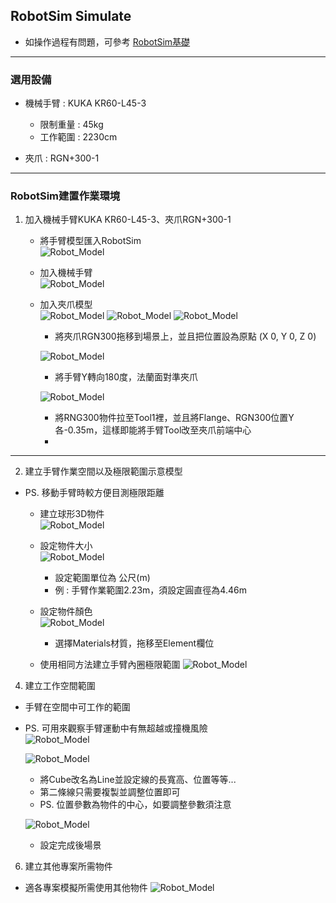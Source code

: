 ## RobotSim Simulate

- 如操作過程有問題，可參考 [RobotSim基礎](https://yazelin.github.io/usc2019-RobotSim/zh-tw/1RobotSimBasic.html)

---
### 選用設備

- 機械手臂 : KUKA KR60-L45-3
	- 限制重量 : 45kg
	- 工作範圍 : 2230cm
	
- 夾爪 : RGN+300-1

---
### RobotSim建置作業環境

1. 加入機械手臂KUKA KR60-L45-3、夾爪RGN+300-1
	- 將手臂模型匯入RobotSim                                              
		 ![Robot_Model](./image/RobotSim_Import_Model.png)
		 
	- 加入機械手臂                                                                                   
		![Robot_Model](./image/RobotSim_Import_Robot.png)

	- 加入夾爪模型                                                                                    
		![Robot_Model](./image/RobotSim_Import_New_Asset.png)
		![Robot_Model](./image/RobotSim_Import_RNG300.png)
		![Robot_Model](./image/RobotSim_Set_gripper.png)
		- 將夾爪RGN300拖移到場景上，並且把位置設為原點 (X 0, Y 0, Z 0)

		![Robot_Model](./image/RobotSim_Set_Robot_Position.png)
		- 將手臂Y轉向180度，法蘭面對準夾爪

		![Robot_Model](./image/RobotSim_Set_Robot_Tool.png)
		- 將RNG300物件拉至Tool1裡，並且將Flange、RGN300位置Y各-0.35m，這樣即能將手臂Tool改至夾爪前端中心
		- 
--- 

2. 建立手臂作業空間以及極限範圍示意模型

- PS. 移動手臂時較方便目測極限距離                                                                    

	- 建立球形3D物件                                                                            
		![Robot_Model](./image/RobotSim_Add_Range_Sphere.png)
		
	- 設定物件大小                                                                                 
		![Robot_Model](./image/RobotSim_Range_Size.png)
		- 設定範圍單位為 公尺(m)
		- 例 : 手臂作業範圍2.23m，須設定圓直徑為4.46m            
         
	- 設定物件顏色                                                                                   
		![Robot_Model](./image/RobotSim_Range_Color.png)
		- 選擇Materials材質，拖移至Element欄位

	- 使用相同方法建立手臂內圈極限範圍
		![Robot_Model](./image/RobotSim_Add_Limit_Sphere.png)

4. 建立工作空間範圍

- 手臂在空間中可工作的範圍
- PS. 可用來觀察手臂運動中有無超越或撞機風險                               
	![Robot_Model](./image/RobotSim_Add_Line.png)
	
	![Robot_Model](./image/RobotSim_Set_Line.png)
	- 將Cube改名為Line並設定線的長寬高、位置等等...
	- 第二條線只需要複製並調整位置即可
	- PS. 位置參數為物件的中心，如要調整參數須注意

	![Robot_Model](./image/RobotSim_Set_Limit_Environment.png)
	- 設定完成後場景

6. 建立其他專案所需物件

- 適各專案模擬所需使用其他物件
	![Robot_Model](./image/RobotSim_Set_Limit_Environment.png)
<!--stackedit_data:
eyJoaXN0b3J5IjpbLTE2ODAwNTY3MzQsLTYxNjEzMTYzNCwtOD
A5MzMxODYxLC0yNzczOTMyMjUsMjA5NzA2MTk2MSw4MTEyOTky
NDQsLTEyNTQ0MjE0NzEsLTcwMTA1MDI5NSwtNDYxODU2ODEyLC
02OTE2NTA4NDQsMjA0MTE2NTA4MCwyOTQ1NDg2NjQsLTEzNDY5
MjAyMTQsMjk0NTQ4NjY0LDExODc2NjY3MywtNTk5OTQzMDU0LD
E0NzUwMDEyMiw4MTQ3MDIxMTQsLTE0MDE4MzgwMjQsMTQzODI0
NTcxM119
-->